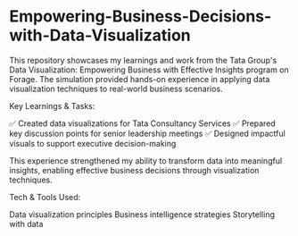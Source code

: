 # Empowering-Business-Decisions-with-Data-Visualization


This repository showcases my learnings and work from the Tata Group's Data Visualization: Empowering Business with Effective Insights program on Forage. The simulation provided hands-on experience in applying data visualization techniques to real-world business scenarios.

Key Learnings & Tasks:

✅ Created data visualizations for Tata Consultancy Services
✅ Prepared key discussion points for senior leadership meetings
✅ Designed impactful visuals to support executive decision-making

This experience strengthened my ability to transform data into meaningful insights, enabling effective business decisions through visualization techniques.


Tech & Tools Used:

Data visualization principles
Business intelligence strategies
Storytelling with data
